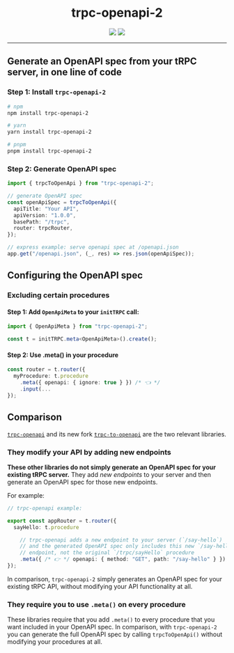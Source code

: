 <div align="center">
  <h1>trpc-openapi-2</h1>
  <a href="https://www.npmjs.com/package/trpc-openapi-2"><img src="https://img.shields.io/npm/v/trpc-openapi-2.svg?style=flat&color=brightgreen" target="_blank" /></a>
  <a href="./LICENSE"><img src="https://img.shields.io/badge/license-MIT-black" /></a>
</div>

---

## Generate an OpenAPI spec from your tRPC server, in one line of code

### Step 1: Install `trpc-openapi-2`

```bash
# npm
npm install trpc-openapi-2

# yarn
yarn install trpc-openapi-2

# pnpm
pnpm install trpc-openapi-2
```

### Step 2: Generate OpenAPI spec

```typescript
import { trpcToOpenApi } from "trpc-openapi-2";

// generate OpenAPI spec
const openApiSpec = trpcToOpenApi({
  apiTitle: "Your API",
  apiVersion: "1.0.0",
  basePath: "/trpc",
  router: trpcRouter,
});

// express example: serve openapi spec at /openapi.json
app.get("/openapi.json", (_, res) => res.json(openApiSpec));
```

## Configuring the OpenAPI spec

### Excluding certain procedures

#### Step 1: Add `OpenApiMeta` to your `initTRPC` call:

```typescript
import { OpenApiMeta } from "trpc-openapi-2";

const t = initTRPC.meta<OpenApiMeta>().create();
```

#### Step 2: Use .meta() in your procedure

```typescript
const router = t.router({
  myProcedure: t.procedure
    .meta({ openapi: { ignore: true } }) /* 👈 */
    .input(...
});
```

## Comparison

[`trpc-openapi`](https://github.com/trpc/trpc-openapi)
and its new fork [`trpc-to-openapi`](https://github.com/mcampa/trpc-to-openapi)
are the two relevant libraries.

### They modify your API by adding new endpoints

**These other libraries do not simply generate an OpenAPI spec for your existing tRPC server.**
They add _new endpoints_ to your server and then generate an OpenAPI spec for those new endpoints.

For example:

```typescript
// trpc-openapi example:

export const appRouter = t.router({
  sayHello: t.procedure

    // trpc-openapi adds a new endpoint to your server (`/say-hello`)
    // and the generated OpenAPI spec only includes this new `/say-hello`
    // endpoint, not the original `/trpc/sayHello` procedure
    .meta({ /* 👉 */ openapi: { method: "GET", path: "/say-hello" } }),
});
```

In comparison, `trpc-openapi-2` simply generates an OpenAPI spec for your existing tRPC API,
without modifying your API functionality at all.

### They require you to use `.meta()` on every procedure

These libraries require that you add `.meta()` to every procedure that you
want included in your OpenAPI spec. In comparison, with `trpc-openapi-2` you can generate
the full OpenAPI spec by calling `trpcToOpenApi()` without modifying your procedures at all.
